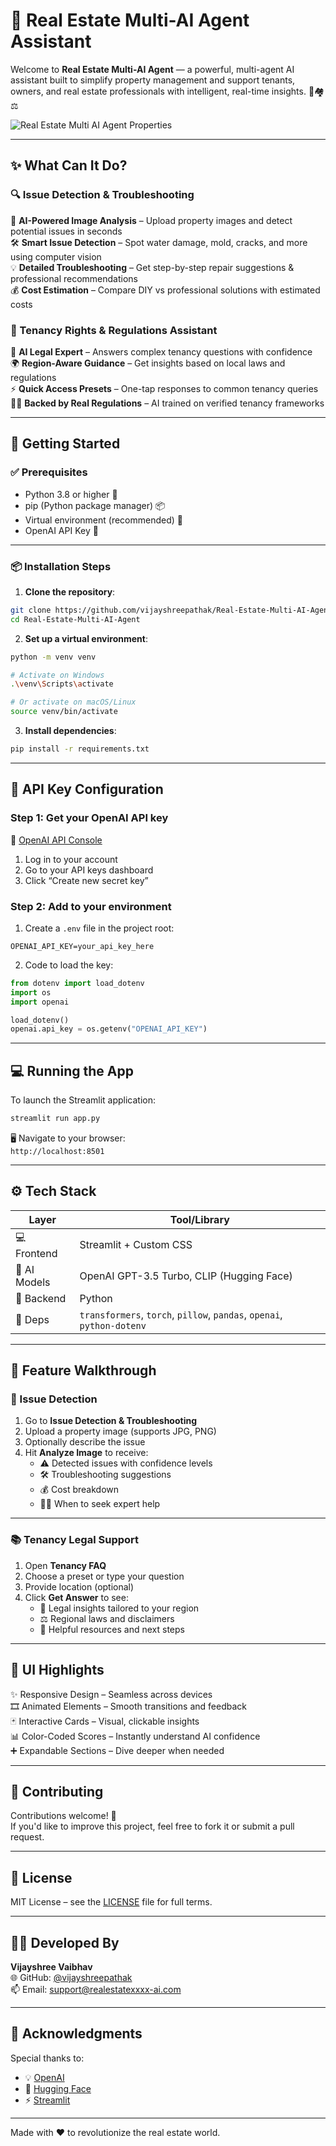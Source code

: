 # 🏡 Real Estate Multi-AI Agent Assistant

Welcome to **Real Estate Multi-AI Agent** — a powerful, multi-agent AI assistant built to simplify property management and support tenants, owners, and real estate professionals with intelligent, real-time insights. 🧠🏘️⚖️

![Real Estate Multi AI Agent Properties](https://via.placeholder.com/800x400?text=Real+Estate+Multi+AI+Agent+Properties)

---

## ✨ What Can It Do?

### 🔍 Issue Detection & Troubleshooting
📸 **AI-Powered Image Analysis** – Upload property images and detect potential issues in seconds  
🛠️ **Smart Issue Detection** – Spot water damage, mold, cracks, and more using computer vision  
💡 **Detailed Troubleshooting** – Get step-by-step repair suggestions & professional recommendations  
💰 **Cost Estimation** – Compare DIY vs professional solutions with estimated costs  

### 📜 Tenancy Rights & Regulations Assistant
🧾 **AI Legal Expert** – Answers complex tenancy questions with confidence  
🌍 **Region-Aware Guidance** – Get insights based on local laws and regulations  
⚡ **Quick Access Presets** – One-tap responses to common tenancy queries  
👩‍⚖️ **Backed by Real Regulations** – AI trained on verified tenancy frameworks

---

## 🚀 Getting Started

### ✅ Prerequisites
- Python 3.8 or higher 🐍
- pip (Python package manager) 📦
- Virtual environment (recommended) 🧪
- OpenAI API Key 🔐

---

### 📦 Installation Steps

1. **Clone the repository**:
```bash
git clone https://github.com/vijayshreepathak/Real-Estate-Multi-AI-Agent.git
cd Real-Estate-Multi-AI-Agent
```

2. **Set up a virtual environment**:
```bash
python -m venv venv

# Activate on Windows
.\venv\Scripts\activate

# Or activate on macOS/Linux
source venv/bin/activate
```

3. **Install dependencies**:
```bash
pip install -r requirements.txt
```

---

## 🔑 API Key Configuration

### Step 1: Get your OpenAI API key  
🔗 [OpenAI API Console](https://platform.openai.com/)

1. Log in to your account
2. Go to your API keys dashboard
3. Click “Create new secret key”

### Step 2: Add to your environment
1. Create a `.env` file in the project root:
```
OPENAI_API_KEY=your_api_key_here
```

2. Code to load the key:
```python
from dotenv import load_dotenv
import os
import openai

load_dotenv()
openai.api_key = os.getenv("OPENAI_API_KEY")
```

---

## 💻 Running the App

To launch the Streamlit application:

```bash
streamlit run app.py
```

🖥️ Navigate to your browser:  
`http://localhost:8501`

---

## ⚙️ Tech Stack

| Layer       | Tool/Library                              |
|-------------|--------------------------------------------|
| 💻 Frontend | Streamlit + Custom CSS                     |
| 🧠 AI Models| OpenAI GPT-3.5 Turbo, CLIP (Hugging Face) |
| 🐍 Backend  | Python                                     |
| 🧩 Deps     | `transformers`, `torch`, `pillow`, `pandas`, `openai`, `python-dotenv` |

---

## 📸 Feature Walkthrough

### 🔧 Issue Detection
1. Go to **Issue Detection & Troubleshooting**  
2. Upload a property image (supports JPG, PNG)  
3. Optionally describe the issue  
4. Hit **Analyze Image** to receive:
   - ⚠️ Detected issues with confidence levels
   - 🛠️ Troubleshooting suggestions
   - 💰 Cost breakdown
   - 🧑‍🔧 When to seek expert help

---

### 📚 Tenancy Legal Support
1. Open **Tenancy FAQ**  
2. Choose a preset or type your question  
3. Provide location (optional)  
4. Click **Get Answer** to see:
   - 🧾 Legal insights tailored to your region
   - ⚖️ Regional laws and disclaimers
   - 🔗 Helpful resources and next steps

---

## 🎨 UI Highlights

✨ Responsive Design – Seamless across devices  
🎞️ Animated Elements – Smooth transitions and feedback  
🃏 Interactive Cards – Visual, clickable insights  
📊 Color-Coded Scores – Instantly understand AI confidence  
➕ Expandable Sections – Dive deeper when needed

---

## 🤝 Contributing

Contributions welcome! 🙌  
If you'd like to improve this project, feel free to fork it or submit a pull request.

---

## 📝 License

MIT License – see the [LICENSE](LICENSE) file for full terms.

---

## 👩‍💻 Developed By

**Vijayshree Vaibhav**  
🌐 GitHub: [@vijayshreepathak](https://github.com/vijayshreepathak)  
📫 Email: support@realestatexxxx-ai.com

---

## 🙏 Acknowledgments

Special thanks to:

- 💡 [OpenAI](https://openai.com/)
- 🤗 [Hugging Face](https://huggingface.co/)
- ⚡ [Streamlit](https://streamlit.io/)

---

Made with ❤️ to revolutionize the real estate world.
```
